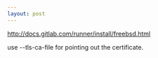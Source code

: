 ```yaml
---
layout: post
---
```


http://docs.gitlab.com/runner/install/freebsd.html

use --tls-ca-file for pointing out the certificate.


